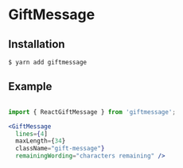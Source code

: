 # GiftMessage

## Installation

```
$ yarn add giftmessage
```

## Example
```jsx

import { ReactGiftMessage } from 'giftmessage';

<GiftMessage 
  lines={4]
  maxLength={34}
  className="gift-message"}
  remainingWording="characters remaining" />
   
```
